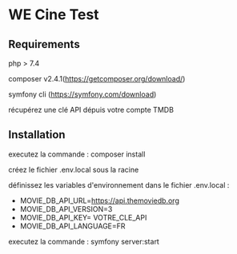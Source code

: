 # WE Cine Test

Requirements
-------------

php > 7.4

composer v2.4.1(https://getcomposer.org/download/)

symfony cli (https://symfony.com/download)

récupérez une clé API dépuis votre compte TMDB  

Installation
------------

executez la commande : composer install

créez le fichier .env.local sous la racine

définissez les variables d'environnement dans le fichier .env.local :


* MOVIE_DB_API_URL=https://api.themoviedb.org
* MOVIE_DB_API_VERSION=3
* MOVIE_DB_API_KEY= VOTRE_CLE_API
* MOVIE_DB_API_LANGUAGE=FR


executez la commande : symfony server:start


